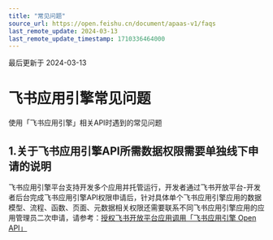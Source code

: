 ```yaml
---
title: "常见问题"
source_url: https://open.feishu.cn/document/apaas-v1/faqs
last_remote_update: 2024-03-13
last_remote_update_timestamp: 1710336464000
---
```

最后更新于 2024-03-13

# 飞书应用引擎常见问题
使用「飞书应用引擎」相关API时遇到的常见问题

## 1.关于飞书应用引擎API所需数据权限需要单独线下申请的说明
飞书应用引擎平台支持开发多个应用并托管运行，开发者通过飞书开放平台-开发者后台完成飞书应用引擎API权限申请后，针对具体单个飞书应用引擎应用的数据模型、流程、函数、页面、元数据相关权限还需要联系不同飞书应用引擎应用的应用管理员二次申请，请参考：[授权飞书开放平台应用调用「飞书应用引擎 Open API」](https://ae.feishu.cn/hc/zh-CN/articles/608213399053)
